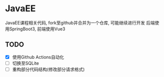 # JavaEE

JavaEE课程相关代码, fork至github并合并为一个仓库, 可能继续进行开发
后端使用SpringBoot3, 前端使用Vue3

## TODO
- [x] 使用Github Actions自动化
- [ ] 切换至SQLite
- [ ] 重构部分代码结构(修改部分请求格式)
